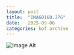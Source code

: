 ```yaml
---
layout:	post
title:	"IMAG0160.JPG"
date:	2025-09-06
categories:	kof archive
---
```


![Image Alt](https://k0f.github.io/assets/IMAG0160.JPG)